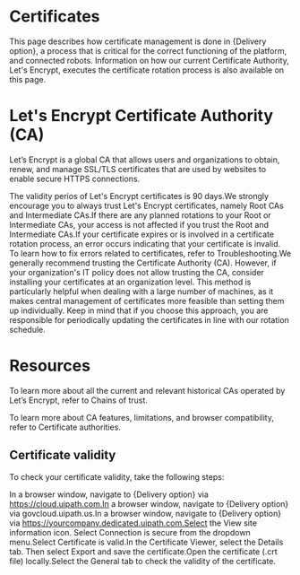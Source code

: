 ﻿# Certificates

This page describes how certificate management is done in {Delivery option}, a process that is critical for the correct functioning of the platform, and connected robots. Information on how our current Certificate Authority, Let's Encrypt, executes the certificate rotation process is also available on this page.

# Let's Encrypt Certificate Authority (CA)

Let’s Encrypt is a global CA that allows users and organizations to obtain, renew, and manage SSL/TLS certificates that are used by websites to enable secure HTTPS connections.

The validity perios of Let's Encrypt certificates is 90 days.We strongly encourage you to always trust Let's Encrypt certificates, namely Root CAs and Intermediate CAs.If there are any planned rotations to your Root or Intermediate CAs, your access is not affected if you trust the Root and Intermediate CAs.If your certificate expires or is involved in a certificate rotation process, an error occurs indicating that your certificate is invalid. To learn how to fix errors related to certificates, refer to Troubleshooting.We generally recommend trusting the Certificate Authority (CA). However, if your organization's IT policy does not allow trusting the CA, consider installing your certificates at an organization level. This method is particularly helpful when dealing with a large number of machines, as it makes central management of certificates more feasible than setting them up individually. Keep in mind that if you choose this approach, you are responsible for periodically updating the certificates in line with our rotation schedule.

# Resources

To learn more about all the current and relevant historical CAs operated by Let’s Encrypt, refer to Chains of trust.

To learn more about CA features, limitations, and browser compatibility, refer to Certificate authorities.

## Certificate validity

To check your certificate validity, take the following steps:

In a browser window, navigate to {Delivery option} via https://cloud.uipath.com.In a browser window, navigate to {Delivery option} via govcloud.uipath.us.In a browser window, navigate to {Delivery option} via https://yourcompany.dedicated.uipath.com.Select the View site information icon. Select Connection is secure from the dropdown menu.Select Certificate is valid.In the Certificate Viewer, select the Details tab. Then select Export and save the certificate.Open the certificate (.crt file) locally.Select the General tab to check the validity of the certificate.

